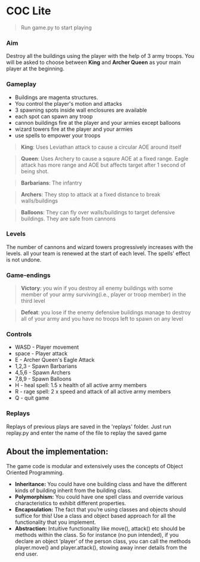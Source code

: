 # COC Lite

>Run game.py to start playing

### Aim
Destroy all the buildings using the player with the help of 3 army troops. You will be asked to choose between __King__ and __Archer Queen__ as your main player at the beginning.

### Gameplay
- Buildings are magenta structures.
- You control the player's motion and attacks
- 3 spawning spots inside wall enclosures are available
- each spot can spawn any troop
- cannon buildings fire at the player and your armies except balloons
- wizard towers fire at the player and your armies
- use spells to empower your troops

>__King__: Uses Leviathan attack to cause a circular AOE around itself

>__Queen__: Uses Archery to cause a sqaure AOE at a fixed range. Eagle attack has more range and AOE but affects target after 1 second of being shot.

>__Barbarians__: The infantry

>__Archers__: They stop to attack at a fixed distance to break walls/buildings

>__Balloons__: They can fly over walls/buildings to target defensive buildings. They are safe from cannons

### Levels
The number of cannons and wizard towers progressively increases with the levels. all your team is renewed at the start of each level. The spells' effect is not undone.

### Game-endings
>__Victory__: you win if you destroy all enemy buildings with some member of your army surviving(i.e., player or troop member) in the third level

>__Defeat__: you lose if the enemy defensive buildings manage to destroy all of your army and you have no troops left to spawn on any level

### Controls
- WASD - Player movement
- space - Player attack
- E - Archer Queen's Eagle Attack
- 1,2,3 - Spawn Barbarians
- 4,5,6 - Spawn Archers
- 7,8,9 - Spawn Balloons
- H - heal spell: 1.5 x health of all active army members
- R - rage spell: 2 x speed and attack of all active army members
- Q - quit game

### Replays
Replays of previous plays are saved in the 'replays' folder. Just run replay.py and enter the name of the file to replay the saved game


## About the implementation:

The game code is modular and extensively uses the concepts of Object Oriented Programming.
* __Inheritance:__ You could have one building class and have the different kinds of building inherit
from the building class.
* __Polymorphism:__ You could have one spell class and override various characteristics to exhibit
different properties.
* __Encapsulation:__ The fact that you’re using classes and objects should suffice for this! Use a class
and object based approach for all the functionality that you implement.
* __Abstraction:__ Intuitive functionality like move(), attack() etc should be methods within the class. So
for instance (no pun intended), if you declare an object ’player’ of the person class, you can call
the methods player.move() and player.attack(), stowing away inner details from the end user.
